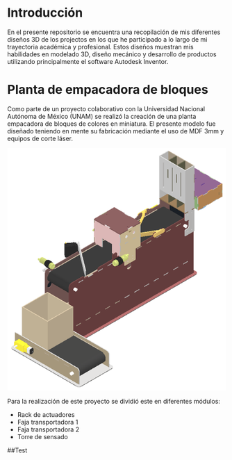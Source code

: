# Introducción
En el presente repositorio se encuentra una recopilación de mis diferentes diseños 3D de los projectos en los que he participado a lo largo de mi trayectoria académica y profesional. Estos diseños muestran mis habilidades en modelado 3D, diseño mecánico y desarrollo de productos utilizando principalmente el software Autodesk Inventor.

# Planta de empacadora de bloques
Como parte de un proyecto colaborativo con la Universidad Nacional Autónoma de México (UNAM) se realizó la creación de una planta empacadora de bloques de colores en miniatura. El presente modelo fue diseñado teniendo en mente su fabricación mediante el uso de MDF 3mm y equipos de corte láser.

![Ensamblaje total de la empacadora](Empacadora/Empacadora.png)

Para la realización de este proyecto se dividió este en diferentes módulos: 
- Rack de actuadores
- Faja transportadora 1
- Faja transportadora 2
- Torre de sensado

##Test

